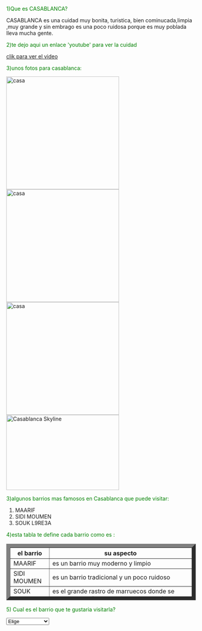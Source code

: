 <title>PAGINA DE AMINE
</title>

<p style='color:green;'>1)Que es CASABLANCA?</p>
<p>CASABLANCA es una cuidad muy bonita, turistica, bien cominucada,limpia ,muy grande  y sin embrago es una poco ruidosa porque es muy poblada lleva mucha gente.</p>
<p style='color:green;'>2)te dejo aqui un enlace 'youtube' para ver la cuidad</p>
<a href='https://youtu.be/jzdY46nM_2Q?si=Tempi7Fv87YLnjZo'>clik para ver el video</a>
<p style='color:green;'>3)unos fotos para casablanca:</p>
<img src='https://sl.bing.net/1VkNUQznqu' alt='casa' width='300' height='300'>
<img src='https://sl.bing.net/bfkRuQHYmDk' alt='casa' width='300 ' height='300 '>
<img src='https://sl.bing.net/ihNUk2u5AMS' alt='casa' width='300' height='300'>
<img src="https://upload.wikimedia.org/wikipedia/commons/thumb/e/e4/Casablanca_City_Skyline.jpg/800px-Casablanca_City_Skyline.jpg" alt="Casablanca Skyline" width="300" height="200">


<p style='color:green;'>3)algunos barrios mas famosos en Casablanca que puede visitar:</p>
<ol start='1'>
  <li>MAARIF</li>
  <li>SIDI MOUMEN</li>
  <li>SOUK L9RE3A</li>
</ol> 
<script>
var nombre ;
nombre=prompt('escribe tu nombre ',' ');
</script>
<script>

alert('bienvenido en la pagina de amine');
</script>
<p style='color:green;'>4)esta tabla te define cada barrio como es :</p>

<table border='10px' cellpadding='3' cellspacing='10' width='200' height='150' >
   <tr>
     <th>el barrio</th>
     <th>su aspecto</th>
   </tr> 
   <tr>
      <td>MAARIF</td>
     <td>es un barrio muy moderno y limpio</td>
   </tr>
   <tr>
      <td>SIDI MOUMEN</td>
      <td>es un barrio tradicional y un poco ruidoso</td>
   </tr>
   <tr>
      <td>SOUK L9RE3A</td>
      <td>es el grande rastro de marruecos donde se vende te todo(ropa,mobiles,animales...)</td>
   <tr>   
</table>	

<p style='color:green;'>5) Cual es el barrio que te gustaria visitarla?</p>
<select>
<option value='Elige'>Elige</option>	
<option value='MAARIF'>MAARIF</option>
<option value='SIDI MOUMEN'>SIDI MOUMEN</option>
<option value='SOUK L9RE3A'>SOUK L9RE3A</option>
</select>



 
